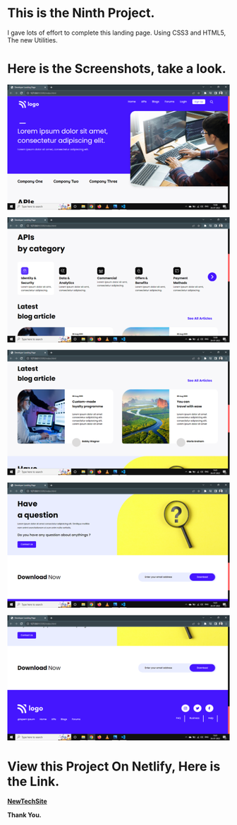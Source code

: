 # This is the Ninth Project.

I gave lots of effort to complete this landing page. Using CSS3 and HTML5, The new Utilities.

# Here is the Screenshots, take a look.

![Project-09](Overview1.png)

![Project-09](Overview2.png)

![Project-09](Overview3.png)

![Project-09](Overview4.png)

![Project-09](Overview5.png)

# View this Project On Netlify, Here is the Link.

**[NewTechSite](https://newtechsite.netlify.app/)**

**Thank You.**
